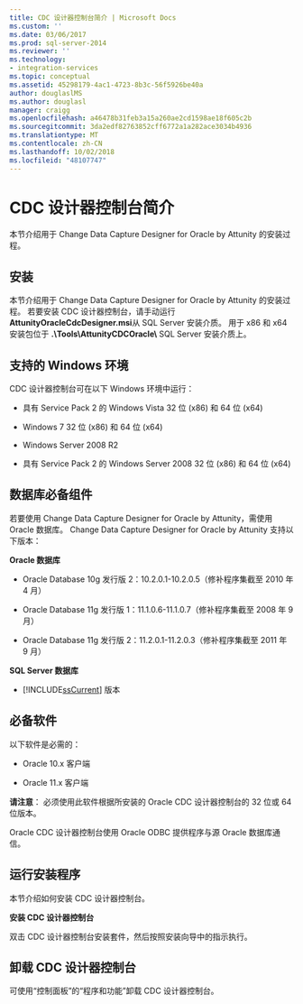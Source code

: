```yaml
---
title: CDC 设计器控制台简介 | Microsoft Docs
ms.custom: ''
ms.date: 03/06/2017
ms.prod: sql-server-2014
ms.reviewer: ''
ms.technology:
- integration-services
ms.topic: conceptual
ms.assetid: 45298179-4ac1-4723-8b3c-56f5926be40a
author: douglaslMS
ms.author: douglasl
manager: craigg
ms.openlocfilehash: a46478b31feb3a15a260ae2cd1598ae18f605c2b
ms.sourcegitcommit: 3da2edf82763852cff6772a1a282ace3034b4936
ms.translationtype: MT
ms.contentlocale: zh-CN
ms.lasthandoff: 10/02/2018
ms.locfileid: "48107747"
---
```

# <a name="the-cdc-designer-console-introduction"></a>CDC 设计器控制台简介
  本节介绍用于 Change Data Capture Designer for Oracle by Attunity 的安装过程。  
  
## <a name="installation"></a>安装  
 本节介绍用于 Change Data Capture Designer for Oracle by Attunity 的安装过程。 若要安装 CDC 设计器控制台，请手动运行**AttunityOracleCdcDesigner.msi**从 SQL Server 安装介质。  用于 x86 和 x64 安装包位于 **.\Tools\AttunityCDCOracle\\**  SQL Server 安装介质上。  
  
## <a name="supported-windows-environments"></a>支持的 Windows 环境  
 CDC 设计器控制台可在以下 Windows 环境中运行：  
  
-   具有 Service Pack 2 的 Windows Vista 32 位 (x86) 和 64 位 (x64)  
  
-   Windows 7 32 位 (x86) 和 64 位 (x64)  
  
-   Windows Server 2008 R2  
  
-   具有 Service Pack 2 的 Windows Server 2008 32 位 (x86) 和 64 位 (x64)  
  
## <a name="database-prerequisites"></a>数据库必备组件  
 若要使用 Change Data Capture Designer for Oracle by Attunity，需使用 Oracle 数据库。 Change Data Capture Designer for Oracle by Attunity 支持以下版本：  
  
 **Oracle 数据库**  
  
-   Oracle Database 10g 发行版 2：10.2.0.1-10.2.0.5（修补程序集截至 2010 年 4 月）  
  
-   Oracle Database 11g 发行版 1：11.1.0.6-11.1.0.7（修补程序集截至 2008 年 9 月）  
  
-   Oracle Database 11g 发行版 2：11.2.0.1-11.2.0.3（修补程序集截至 2011 年 9 月）  
  
 **SQL Server 数据库**  
  
-   [!INCLUDE[ssCurrent](../../includes/sscurrent-md.md)] 版本  
  
## <a name="software-prerequisites"></a>必备软件  
 以下软件是必需的：  
  
-   Oracle 10.x 客户端  
  
-   Oracle 11.x 客户端  
  
 **请注意**： 必须使用此软件根据所安装的 Oracle CDC 设计器控制台的 32 位或 64 位版本。  
  
 Oracle CDC 设计器控制台使用 Oracle ODBC 提供程序与源 Oracle 数据库通信。  
  
## <a name="running-the-installation-program"></a>运行安装程序  
 本节介绍如何安装 CDC 设计器控制台。  
  
 **安装 CDC 设计器控制台**  
  
 双击 CDC 设计器控制台安装套件，然后按照安装向导中的指示执行。  
  
## <a name="uninstalling-the-cdc-designer-console"></a>卸载 CDC 设计器控制台  
 可使用“控制面板”的“程序和功能”卸载 CDC 设计器控制台。  
  
  
